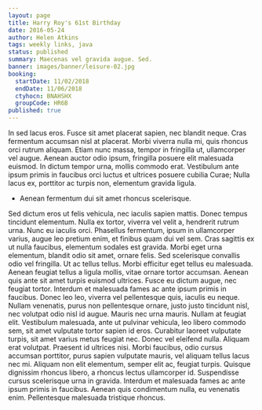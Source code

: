 ```yaml
---
layout: page
title: Harry Roy's 61st Birthday
date: 2016-05-24
author: Helen Atkins
tags: weekly links, java
status: published
summary: Maecenas vel gravida augue. Sed.
banner: images/banner/leisure-02.jpg
booking:
  startDate: 11/02/2018
  endDate: 11/06/2018
  ctyhocn: BNAHSHX
  groupCode: HR6B
published: true
---
```

In sed lacus eros. Fusce sit amet placerat sapien, nec blandit neque. Cras fermentum accumsan nisl at placerat. Morbi viverra nulla mi, quis rhoncus orci rutrum aliquam. Etiam nunc massa, tempor in fringilla ut, ullamcorper vel augue. Aenean auctor odio ipsum, fringilla posuere elit malesuada euismod. In dictum tempor urna, mollis commodo erat. Vestibulum ante ipsum primis in faucibus orci luctus et ultrices posuere cubilia Curae; Nulla lacus ex, porttitor ac turpis non, elementum gravida ligula.

* Aenean fermentum dui sit amet rhoncus scelerisque.

Sed dictum eros ut felis vehicula, nec iaculis sapien mattis. Donec tempus tincidunt elementum. Nulla ex tortor, viverra vel velit a, hendrerit rutrum urna. Nunc eu iaculis orci. Phasellus fermentum, ipsum in ullamcorper varius, augue leo pretium enim, et finibus quam dui vel sem. Cras sagittis ex ut nulla faucibus, elementum sodales est gravida. Morbi eget urna elementum, blandit odio sit amet, ornare felis. Sed scelerisque convallis odio vel fringilla. Ut ac tellus tellus. Morbi efficitur eget tellus eu malesuada. Aenean feugiat tellus a ligula mollis, vitae ornare tortor accumsan. Aenean quis ante sit amet turpis euismod ultrices. Fusce eu dictum augue, nec feugiat tortor. Interdum et malesuada fames ac ante ipsum primis in faucibus.
Donec leo leo, viverra vel pellentesque quis, iaculis eu neque. Nullam venenatis, purus non pellentesque ornare, justo justo tincidunt nisl, nec volutpat odio nisl id augue. Mauris nec urna mauris. Nullam at feugiat elit. Vestibulum malesuada, ante ut pulvinar vehicula, leo libero commodo sem, sit amet vulputate tortor sapien id eros. Curabitur laoreet vulputate turpis, sit amet varius metus feugiat nec. Donec vel eleifend nulla. Aliquam erat volutpat. Praesent id ultrices nisi. Morbi faucibus, odio cursus accumsan porttitor, purus sapien vulputate mauris, vel aliquam tellus lacus nec mi. Aliquam non elit elementum, semper elit ac, feugiat turpis. Quisque dignissim rhoncus libero, a rhoncus lectus ullamcorper id. Suspendisse cursus scelerisque urna in gravida. Interdum et malesuada fames ac ante ipsum primis in faucibus. Aenean quis condimentum nulla, eu venenatis enim. Pellentesque malesuada tristique rhoncus.
